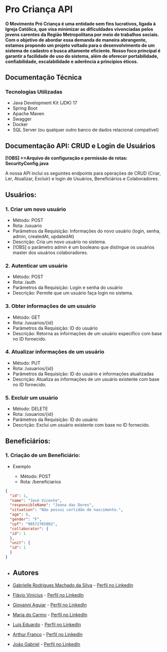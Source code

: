 # Pro Criança API
#### O Movimento Pró Criança é uma entidade sem fins lucrativos, ligada à Igreja Católica, que visa minimizar as dificuldades vivenciadas pelos jovens carentes da Região Metropolitana por meio de trabalhos sociais. Com o objetivo de abordar essa demanda de maneira abrangente, estamos propondo um projeto voltado para o desenvolvimento de um sistema de cadastro e busca altamente eficiente. Nosso foco principal é garantir a facilidade de uso do sistema, além de oferecer portabilidade, confiabilidade, escalabilidade e aderência a princípios éticos.

## Documentação Técnica

### Tecnologias Utilizadas
- Java Development Kit (JDK) 17
- Spring Boot
- Apache Maven
- Swagger
- Docker
- SQL Server (ou qualquer outro banco de dados relacional compatível)

## Documentação API: CRUD e Login de Usuários

**[!OBS] >>Arquivo de configuração e permissão de rotas: SecurityConfig.java** 

A nossa API inclui os seguintes endpoints para operações de CRUD (Criar, Ler, Atualizar, Excluir) e login de Usuários,
Beneficiários e Colaboradores.

## Usuários:
### 1. Criar um novo usuário

- Método: POST
- Rota: /usuario
- Parâmetros da Requisição: Informações do novo usuário (login, senha, admin, createdAt, updatedAt)
- Descrição: Cria um novo usuário no sistema.
- [!OBS] o parâmetro admin é um booleano que distingue os usuários master dos usuários colaboradores.

### 2. Autenticar um usuário

- Método: POST
- Rota: /auth
- Parâmetros da Requisição: Login e senha do usuário
- Descrição: Permite que um usuário faça login no sistema.

### 3. Obter informações de um usuário

- Método: GET
- Rota: /usuarios/{id}
- Parâmetros da Requisição: ID do usuário
- Descrição: Retorna as informações de um usuário específico com base no ID fornecido.

### 4. Atualizar informações de um usuário

- Método: PUT
- Rota: /usuarios/{id}
- Parâmetros da Requisição: ID do usuário e informações atualizadas
- Descrição: Atualiza as informações de um usuário existente com base no ID fornecido.

### 5. Excluir um usuário

- Método: DELETE
- Rota: /usuarios/{id}
- Parâmetros da Requisição: ID do usuário
- Descrição: Exclui um usuário existente com base no ID fornecido.

## Beneficiários:
### 1. Criação de um Beneficiário:
- Exemplo

  - Método: POST 
  - Rota: /beneficiarios 
```json
{
  "id": 1,
  "name": "José Vicente",
  "responsibleName": "Joana das Dores",
  "situation": "Não possui certidão de nascimento.",
  "age": 9,
  "gender": "F",
  "cpf": "90572765002",
  "collaborator": {
  "id": 1
  },
  "unit": {
  "id": 1
  }
}
```


- ## Autores

- [Gabrielle Rodrigues Machado da Silva](https://github.com/gabrielle-1) - [Perfil no LinkedIn](https://www.linkedin.com/in/gabrielle-1/)
- [Flávio Vinicius](https://github.com/FVSSANTOS/) - [Perfil no LinkedIn](https://www.linkedin.com/in/flavio-vinicius-programador/)
- [Giovanni Aguiar]() - [Perfil no LinkedIn](https://www.linkedin.com/in/giovanni-de-aguiar/)
- [Maria do Carmo](https://github.com/Madu-dev) - [Perfil no LinkedIn](https://www.linkedin.com/in/mariadocarmoalcantara/)
- [Luís Eduardo](https://github.com/LEDHU) - [Perfil no LinkedIn](https://www.linkedin.com/in/edupeixot0/)
- [Arthur Franco](https://github.com/ArthurF36) - [Perfil no LinkedIn](https://www.linkedin.com/in/arthur-franco-956031278/)
- [João Gabriel](https://github.com/Gabrielabsalao24) - [Perfil no LinkedIn]()

